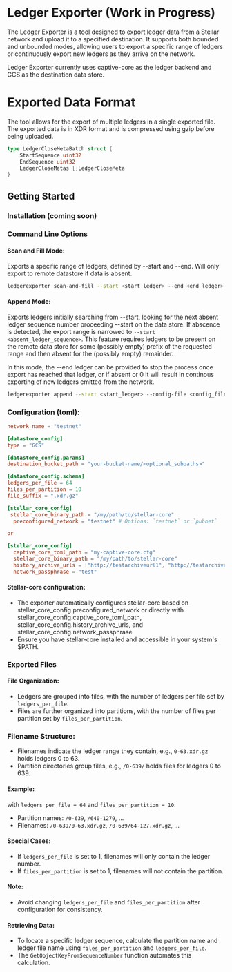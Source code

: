 # Ledger Exporter (Work in Progress)

The Ledger Exporter is a tool designed to export ledger data from a Stellar network and upload it to a specified destination. It supports both bounded and unbounded modes, allowing users to export a specific range of ledgers or continuously export new ledgers as they arrive on the network.

Ledger Exporter currently uses captive-core as the ledger backend and GCS as the destination data store.

# Exported Data Format
The tool allows for the export of multiple ledgers in a single exported file. The exported data is in XDR format and is compressed using gzip before being uploaded.

```go
type LedgerCloseMetaBatch struct {
    StartSequence uint32
    EndSequence uint32
    LedgerCloseMetas []LedgerCloseMeta
}
```

## Getting Started

### Installation (coming soon)

### Command Line Options

#### Scan and Fill Mode:
Exports a specific range of ledgers, defined by --start and --end. Will only export to remote datastore if data is absent.
```bash
ledgerexporter scan-and-fill --start <start_ledger> --end <end_ledger> --config-file <config_file_path>
```

#### Append Mode:
Exports ledgers initially searching from --start, looking for the next absent ledger sequence number proceeding --start on the data store. If abscence is detected, the export range is narrowed to `--start <absent_ledger_sequence>`. 
This feature requires ledgers to be present on the remote data store for some (possibly empty) prefix of the requested range and then absent for the (possibly empty) remainder. 

In this mode, the --end ledger can be provided to stop the process once export has reached that ledger, or if absent or 0 it will result in continous exporting of new ledgers emitted from the network. 
```bash
ledgerexporter append --start <start_ledger> --config-file <config_file_path>
```

### Configuration (toml):

```toml
network_name = "testnet"  

[datastore_config]
type = "GCS"

[datastore_config.params]
destination_bucket_path = "your-bucket-name/<optional_subpaths>"

[datastore_config.schema]
ledgers_per_file = 64
files_per_partition = 10
file_suffix = ".xdr.gz"

[stellar_core_config]
 stellar_core_binary_path = "/my/path/to/stellar-core"
  preconfigured_network = "testnet" # Options: `testnet` or `pubnet`

or

[stellar_core_config]
  captive_core_toml_path = "my-captive-core.cfg"
  stellar_core_binary_path = "/my/path/to/stellar-core"
  history_archive_urls = ["http://testarchiveurl1", "http://testarchiveurl2"]
  network_passphrase = "test"

```

#### Stellar-core configuration:
- The exporter automatically configures stellar-core based on stellar_core_config.preconfigured_network or directly with stellar_core_config.captive_core_toml_path,  
stellar_core_config.history_archive_urls, and stellar_core_config.network_passphrase
- Ensure you have stellar-core installed and accessible in your system's $PATH.

### Exported Files

#### File Organization:
- Ledgers are grouped into files, with the number of ledgers per file set by `ledgers_per_file`.
- Files are further organized into partitions, with the number of files per partition set by `files_per_partition`.

### Filename Structure:
- Filenames indicate the ledger range they contain, e.g., `0-63.xdr.gz` holds ledgers 0 to 63.
- Partition directories group files, e.g., `/0-639/` holds files for ledgers 0 to 639.

#### Example:
with `ledgers_per_file = 64` and `files_per_partition = 10`:
- Partition names: `/0-639`, `/640-1279`, ...
- Filenames: `/0-639/0-63.xdr.gz`, `/0-639/64-127.xdr.gz`, ...

#### Special Cases:

- If `ledgers_per_file` is set to 1, filenames will only contain the ledger number.
- If `files_per_partition` is set to 1, filenames will not contain the partition.

#### Note:
- Avoid changing `ledgers_per_file` and `files_per_partition` after configuration for consistency.

#### Retrieving Data:
- To locate a specific ledger sequence, calculate the partition name and ledger file name using `files_per_partition` and `ledgers_per_file`.
- The `GetObjectKeyFromSequenceNumber` function automates this calculation.

